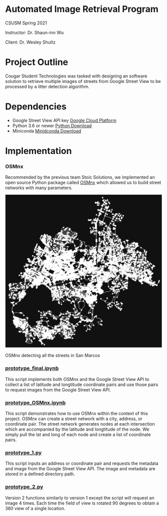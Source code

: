 # Automated Image Retrieval Program
CSUSM Spring 2021

Instructor: Dr. Shaun-inn Wu

Client: Dr. Wesley Shultz

# Project Outline
Cougar Student Technologies was tasked with designing an software solution to retrieve multiple images of streets from Google Street View to be processed by a litter detection algorithm.  
# Dependencies
- Google Street View API key [Google Cloud Platform](https://cloud.google.com/)
- Python 3.6 or newer [Python Download](https://www.python.org/downloads/)
- Miniconda [Minidconda Download](https://docs.conda.io/en/latest/miniconda.html)
# Implementation
### OSMnx
Recommended by the previous team Stoic Solutions, we implemented an open source Python package called [OSMnx](https://geoffboeing.com/2016/11/osmnx-python-street-networks/) which allowed us to build street networks with many parameters. 

![OSMnx](Images/OSMnx.png)

OSMnx detecting all the streets in San Marcos

### [prototype_final.ipynb](scripts/protoype_final.ipynb)
This script implements both OSMnx and the Google Street View API to collect a list of latitude and longtitude coordinate pairs and use those pairs to request images from the Google Street View API.

### [prototype_OSMnx.ipynb](scripts/prototype_OSMnx.ipynb)
This script demonstrates how to use OSMnx within the context of this project. OSMnx can create a street network with a city, address, or coordinate pair. The street network generates nodes at each intersection which are accompanied by the latitude and longtitude of the node. We simply pull the lat and long of each node and create a list of coordinate pairs. 

### [prototype_1.py](scripts/prototype_1.py)
This script inputs an address or coordinate pair and requests the metadata and image from the Google Street View API. The image and metadata are stored in a defined directory path.

### [prototype_2.py](scritps/prototype_2.py)
Version 2 functions similarly to version 1 except the script will request an image 4 times. Each time the field of view is rotated 90 degrees to obtain a 360 view of a single location. 
